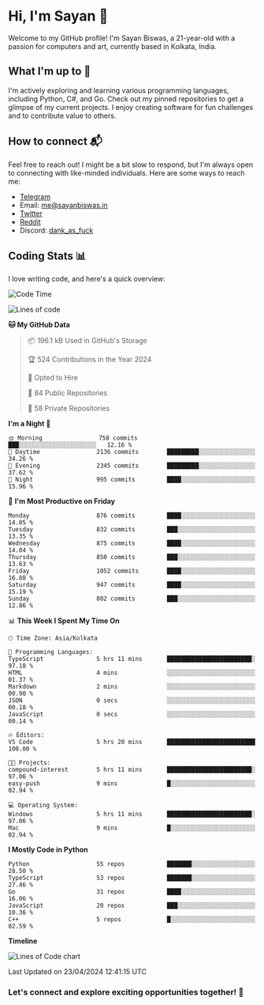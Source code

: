 # Hi, I'm Sayan 👋

Welcome to my GitHub profile! I'm Sayan Biswas, a 21-year-old with a passion for computers and art, currently based in Kolkata, India.

## What I'm up to 🚀

I'm actively exploring and learning various programming languages, including Python, C#, and Go. Check out my pinned repositories to get a glimpse of my current projects. I enjoy creating software for fun challenges and to contribute value to others.

## How to connect 📬

Feel free to reach out! I might be a bit slow to respond, but I'm always open to connecting with like-minded individuals. Here are some ways to reach me:

- [Telegram](https://t.me/dank_as_fuck)
- Email: [me@sayanbiswas.in](mailto:me@sayanbiswas.in)
- [Twitter](https://twitter.com/TheDankDel)
- [Reddit](https://www.reddit.com/user/dank_as_fuck_/)
- Discord: [dank_as_fuck](https://discordapp.com/users/506536929152466945)

## Coding Stats 📊

I love writing code, and here's a quick overview:

<!--START_SECTION:waka-->
![Code Time](http://img.shields.io/badge/Code%20Time-1%2C592%20hrs%2054%20mins-blue)

![Lines of code](https://img.shields.io/badge/From%20Hello%20World%20I%27ve%20Written-5.7%20million%20lines%20of%20code-blue)

**🐱 My GitHub Data** 

> 📦 196.1 kB Used in GitHub's Storage 
 > 
> 🏆 524 Contributions in the Year 2024
 > 
> 💼 Opted to Hire
 > 
> 📜 84 Public Repositories 
 > 
> 🔑 58 Private Repositories 
 > 
**I'm a Night 🦉** 

```text
🌞 Morning                758 commits         ███░░░░░░░░░░░░░░░░░░░░░░   12.16 % 
🌆 Daytime                2136 commits        █████████░░░░░░░░░░░░░░░░   34.26 % 
🌃 Evening                2345 commits        █████████░░░░░░░░░░░░░░░░   37.62 % 
🌙 Night                  995 commits         ████░░░░░░░░░░░░░░░░░░░░░   15.96 % 
```
📅 **I'm Most Productive on Friday** 

```text
Monday                   876 commits         ████░░░░░░░░░░░░░░░░░░░░░   14.05 % 
Tuesday                  832 commits         ███░░░░░░░░░░░░░░░░░░░░░░   13.35 % 
Wednesday                875 commits         ████░░░░░░░░░░░░░░░░░░░░░   14.04 % 
Thursday                 850 commits         ███░░░░░░░░░░░░░░░░░░░░░░   13.63 % 
Friday                   1052 commits        ████░░░░░░░░░░░░░░░░░░░░░   16.88 % 
Saturday                 947 commits         ████░░░░░░░░░░░░░░░░░░░░░   15.19 % 
Sunday                   802 commits         ███░░░░░░░░░░░░░░░░░░░░░░   12.86 % 
```


📊 **This Week I Spent My Time On** 

```text
🕑︎ Time Zone: Asia/Kolkata

💬 Programming Languages: 
TypeScript               5 hrs 11 mins       ████████████████████████░   97.18 % 
HTML                     4 mins              ░░░░░░░░░░░░░░░░░░░░░░░░░   01.37 % 
Markdown                 2 mins              ░░░░░░░░░░░░░░░░░░░░░░░░░   00.90 % 
JSON                     0 secs              ░░░░░░░░░░░░░░░░░░░░░░░░░   00.18 % 
JavaScript               0 secs              ░░░░░░░░░░░░░░░░░░░░░░░░░   00.14 % 

🔥 Editors: 
VS Code                  5 hrs 20 mins       █████████████████████████   100.00 % 

🐱‍💻 Projects: 
compound-interest        5 hrs 11 mins       ████████████████████████░   97.06 % 
easy-push                9 mins              █░░░░░░░░░░░░░░░░░░░░░░░░   02.94 % 

💻 Operating System: 
Windows                  5 hrs 11 mins       ████████████████████████░   97.06 % 
Mac                      9 mins              █░░░░░░░░░░░░░░░░░░░░░░░░   02.94 % 
```

**I Mostly Code in Python** 

```text
Python                   55 repos            ███████░░░░░░░░░░░░░░░░░░   28.50 % 
TypeScript               53 repos            ███████░░░░░░░░░░░░░░░░░░   27.46 % 
Go                       31 repos            ████░░░░░░░░░░░░░░░░░░░░░   16.06 % 
JavaScript               20 repos            ███░░░░░░░░░░░░░░░░░░░░░░   10.36 % 
C++                      5 repos             █░░░░░░░░░░░░░░░░░░░░░░░░   02.59 % 
```



**Timeline**

![Lines of Code chart](https://raw.githubusercontent.com/Dank-del/Dank-del/main/assets/bar_graph.png)


 Last Updated on 23/04/2024 12:41:15 UTC
<!--END_SECTION:waka-->

### Let's connect and explore exciting opportunities together! 🚀
